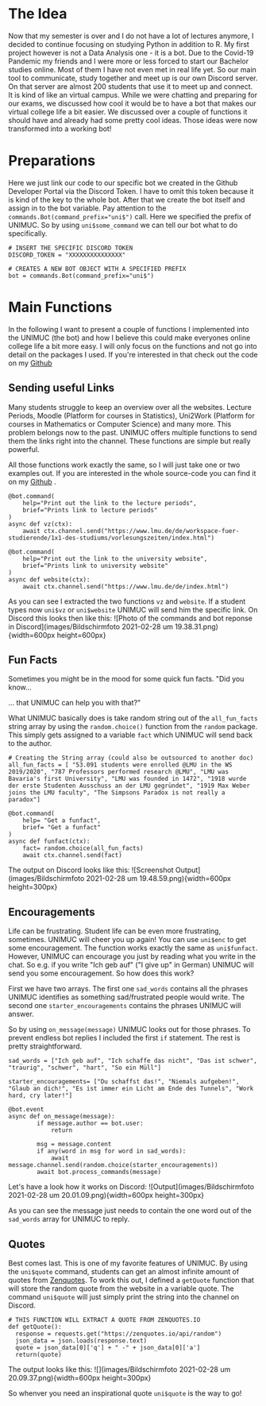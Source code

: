 # The Idea
Now that my semester is over and  I do not have a lot of lectures anymore, I decided to continue focusing on studying Python in addition to R. My first project however is not a Data Analysis one - it is a bot.
Due to the Covid-19 Pandemic my friends and I were more or less forced to start our Bachelor studies online. Most of them I have not even met in real life yet. So our main tool to communicate, study together and meet up is our own Discord server. On that server are almost 200 students that use it to meet up and connect. It is kind of like an virtual campus. While we were chatting and preparing for our exams, we discussed how cool it would be to have a bot that makes our virtual college life a bit easier. We discussed over a couple of functions it should have and already had some pretty cool ideas. Those ideas were now transformed into a working bot! 

# Preparations
Here we just link our code to our specific bot we created in the Github Developer Portal via the Discord Token. I have to omit this token because it is kind of the key to the whole bot. After that we create the bot itself and assign in to the bot variable. Pay attention to the `commands.Bot(command_prefix="uni$")` call. Here we specified the prefix of UNIMUC. So by using `uni$some_command` we can tell our bot what to do specifically.
```{python, eval= FALSE}
# INSERT THE SPECIFIC DISCORD TOKEN
DISCORD_TOKEN = "XXXXXXXXXXXXXXX"

# CREATES A NEW BOT OBJECT WITH A SPECIFIED PREFIX
bot = commands.Bot(command_prefix="uni$")
```

# Main Functions
In the following I want to present a couple of functions I implemented into the UNIMUC (the bot) and how I believe this could make everyones online college life a bit more easy. I will only focus on the functions and not go into detail on the packages I used. If you're interested in that check out the code on my [Github](https://github.com/MaxMLang/DiscordBot_Uni)

## Sending useful Links
Many students struggle to keep an overview over all the websites. Lecture Periods, Moodle (Platform for courses in Statistics), Uni2Work (Platform for courses in Mathematics or Computer Science) and many more. This problem belongs now to the past. UNIMUC offers multiple functions to send them the links right into the channel. These functions are simple but really powerful. 

All those functions work exactly the same, so I will just take one or two examples out. If you are interested in the whole source-code you can find it on my [Github](https://github.com/MaxMLang/DiscordBot_Uni) .

```{python, eval= FALSE}
@bot.command(
	help="Print out the link to the lecture periods",
	brief="Prints link to lecture periods"
)
async def vz(ctx):
	await ctx.channel.send("https://www.lmu.de/de/workspace-fuer-studierende/1x1-des-studiums/vorlesungszeiten/index.html")

@bot.command(
	help="Print out the link to the university website",
	brief="Prints link to university website"
)
async def website(ctx):
	await ctx.channel.send("https://www.lmu.de/de/index.html")
```
As you can see  I extracted the two functions `vz` and `website`. If a student types now `uni$vz` or `uni$website` UNIMUC will send him the specific link.
On Discord this looks then like this:
![Photo of the commands and bot reponse in Discord](images/Bildschirmfoto 2021-02-28 um 19.38.31.png){width=600px height=600px}

## Fun Facts
Sometimes you might be in the mood for some quick fun facts. "Did you know... 

... that UNIMUC can help you with that?"

What UNIMUC basically does is take random string out of the `all_fun_facts` string array by using the `random.choice()` function from the `random` package. This simply gets assigned to a variable `fact` which UNIMUC will send back to the author.
```{python, eval= FALSE}
# Creating the String array (could also be outsourced to another doc)
all_fun_facts = [ "53.091 students were enrolled @LMU in the WS 2019/2020", "787 Professors performed research @LMU", "LMU was Bavaria's first University", "LMU was founded in 1472", "1918 wurde der erste Studenten Ausschuss an der LMU gegründet", "1919 Max Weber joins the LMU faculty", "The Simpsons Paradox is not really a paradox"]

@bot.command(
	help= "Get a funfact",
	brief= "Get a funfact"
)
async def funfact(ctx):
	fact= random.choice(all_fun_facts)
	await ctx.channel.send(fact)
```

The output on Discord looks like this:
![Screenshot Output](images/Bildschirmfoto 2021-02-28 um 19.48.59.png){width=600px height=300px}

## Encouragements
Life can be frustrating. Student life can be even more frustrating, sometimes. UNIMUC will cheer you up again! You can use `uni$enc` to get some encouragement. The function works exactly the same as `uni$funfact`. However, UNIMUC can encourage you just by reading what you write in the chat. So e.g. if you write "Ich geb auf" ("I give up" in German) UNIMUC will send you some encouragement. So how does this work?

First we have two arrays. The first one `sad_words` contains all the phrases UNIMUC identifies as something sad/frustrated people would write. The second one `starter_encouragements` contains the phrases UNIMUC will answer. 

So by using `on_message(message)` UNIMUC looks out for those phrases. To prevent endless bot replies I included the first `if` statement. The rest is pretty straightforward.
```{python, eval= FALSE}
sad_words = ["Ich geb auf", "Ich schaffe das nicht", "Das ist schwer", "traurig", "schwer", "hart", "So ein Müll"]

starter_encouragements= ["Du schaffst das!", "Niemals aufgeben!", "Glaub an dich!", "Es ist immer ein Licht am Ende des Tunnels", "Work hard, cry later!"]

@bot.event
async def on_message(message):
		if message.author == bot.user:
			return

		msg = message.content
		if any(word in msg for word in sad_words):
			await message.channel.send(random.choice(starter_encouragements))
		await bot.process_commands(message)
```

Let's have a look how it works on Discord:
![Output](images/Bildschirmfoto 2021-02-28 um 20.01.09.png){width=600px height=300px}

As you can see the message just needs to contain the one word out of the `sad_words` array for UNIMUC to reply. 

## Quotes
Best comes last. This is one of my favorite features of UNIMUC. By using the `uni$quote` command, students can get an almost infinite amount of quotes from [Zenquotes](https://zenquotes.io). To work this out, I defined a `getQuote` function that will store the random quote from the website in a variable quote. The command `uni$quote` will just simply print the string into the channel on Discord.

```{python, eval= FALSE}
# THIS FUNCTION WILL EXTRACT A QUOTE FROM ZENQUOTES.IO
def getQuote():
  response = requests.get("https://zenquotes.io/api/random")
  json_data = json.loads(response.text)
  quote = json_data[0]['q'] + " -" + json_data[0]['a']
  return(quote)
```
The output looks like this:
![](images/Bildschirmfoto 2021-02-28 um 20.09.37.png){width=600px height=300px}

So whenver you need an inspirational quote `uni$quote` is the way to go!
